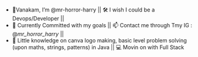 - 👋Vanakam, I’m @mr-horror-harry || 🛠 I wish I could be a Devops/Developer ||
- 🌱 Currently Committed with my goals || 📫 Contact me through Tmy IG : @_mr_horror_harry_ ||
- 🧠 Little knowledge on canva logo making, basic level problem solving (upon maths, strings, patterns) in Java || 💻 Movin on with Full Stack

